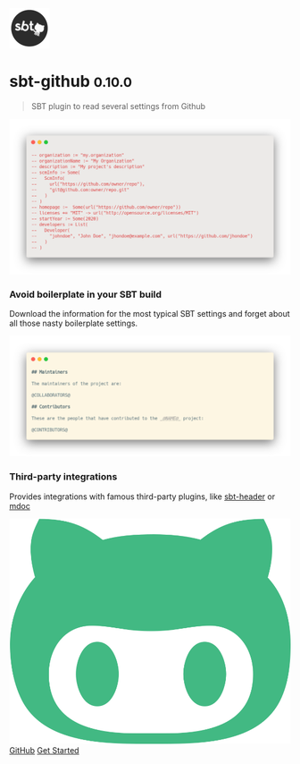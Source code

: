 ![logo](_media/logo.svg ':size=10%')

# sbt-github <small>0.10.0</small>

> SBT plugin to read several settings from Github

<div class="flex-container">
<div style="flex: 50%;">

![Avoid boilerplate in your SBT build](_media/removed_settings.png ':size=60%')

### Avoid boilerplate in your SBT build

Download the information for the most typical SBT settings and forget about all those nasty boilerplate settings.

</div>
<div style="flex: 50%;">

![Third-party integrations](_media/third_party_integrations.png ':size=60%')

### Third-party integrations

Provides integrations with famous third-party plugins, like [sbt-header](https://github.com/sbt/sbt-header) or [mdoc](https://scalameta.org/mdoc/)

</div>
</div>

[![](_media/octocat.svg ':size=15px') GitHub](https://github.com/alejandrohdezma/sbt-github/)
[Get Started](getting-started.md)